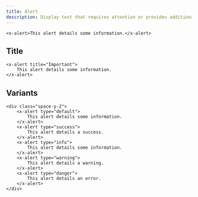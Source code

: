 ```yaml
---
title: Alert
description: Display text that requires attention or provides additional information.
---
```


```blade-component-code
<x-alert>This alert details some information.</x-alert>
```

## Title

```blade-component-code
<x-alert title="Important">
    This alert details some information.
</x-alert>
```

## Variants

```blade-component-code
<div class="space-y-2">
    <x-alert type="default">
        This alert details some information.
    </x-alert>
    <x-alert type="success">
        This alert details a success.
    </x-alert>
    <x-alert type="info">
        This alert details some information.
    </x-alert>
    <x-alert type="warning">
        This alert details a warning.
    </x-alert>
    <x-alert type="danger">
        This alert details an error.
    </x-alert>
</div>
```
